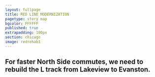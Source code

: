 ```yaml
---
layout: fullpage
title: RED LINE MODERNIZATION
pagetype: story map
bgcolor: FFFFFF
published: true
extrapadding: 100px
section: chicago
image: redrehab1
---
```


## For faster North Side commutes, we need to rebuild the L track from Lakeview to Evanston.